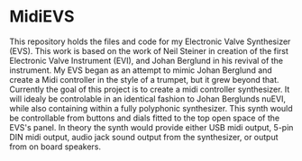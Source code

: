 # MidiEVS
This repository holds the files and code for my Electronic Valve Synthesizer (EVS). 
This work is based on the work of Neil Steiner in creation of the first Electronic Valve Instrument (EVI), 
and Johan Berglund in his revival of the instrument.
My EVS began as an attempt to mimic Johan Berglund and create a Midi controller in the style of a trumpet, 
but it grew beyond that. Currently the goal of this project is to create a midi controller synthesizer. 
It will idealy be controlable in an identical fashion to Johan Berglunds nuEVI,
while also containing within a fully polyphonic synthesizer.
This synth would be controllable from buttons and dials fitted to the top open space of the EVS's panel.
In theory the synth would provide either USB midi output, 5-pin DIN midi output, audio jack sound output from the synthesizer, 
or output from on board speakers. 
